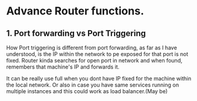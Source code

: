 # Advance Router functions.

## 1. Port forwarding vs Port Triggering

How Port triggering is different from port forwarding, as far as I have understood, is the IP within the network to pe exposed for that port is not fixed.
Router kinda searches for open port in network and when found, remembers that machine's IP and forwards it.

It can be really use full when you dont have IP fixed for the machine within the local network. 
Or also in case you have same services running on multiple instances and this could work as load balancer.(May be)

